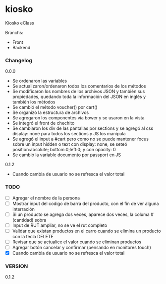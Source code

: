kiosko
======

Kiosko eClass

Branchs:
- Front
- Backend

### Changelog
0.0.0
* Se ordenaron las variables
* Se actualizaron/ordenaron todos los comentarios de los métodos
* Se modificaron los nombres de los archivos JSON y también sus propiedades, quedando toda la información del JSON en inglés y también los métodos
* Se cambió el método voucher() por cart()
* Se organizó la estructura de archivos
* Se agregaron los componentes vía bower y se usaron en la vista
* Se integró el front de chechito
* Se cambiaron los div de las pantallas por sections y se agregó al css display: none para todos los sections y JS los manipula
* Se agregó el input a #cart pero como no se puede mantener focus sobre un input hidden o text con display: none, se seteó position:absolute; bottom:0;left:0; y con opacity: 0
* Se cambió la variable documento por passport en JS

0.1.2
* Cuando cambia de usuario no se refresca el valor total

### TODO
- [ ] Agregar el nombre de la persona
- [ ] Mostrar input del codigo de barra del producto, con el fin de ver alguna interración
- [ ] Si un producto se agrega dos veces, aparece dos veces, la columa # (cantidad) sobra
- [ ] Input de RUT ampliar, no se ve el rut completo
- [ ] Validar que existan productos en el carro cuando se elimina un producto con la tecla DELETE
- [ ] Revisar que se actualice el valor cuando se eliminan productos
- [ ] Agregar botón cancelar y confirmar (pensando en monitores touch)
- [x] Cuando cambia de usuario no se refresca el valor total

### VERSION
0.1.2